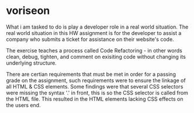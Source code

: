 # voriseon

What i am tasked to do is play a developer role in a real world situation.
The real world situation in this HW assignment is for the developer to assist a company who submits a ticket for assistance on their website's code.

The exercise teaches a process called Code Refactoring - in other words clean, debug, tighten, and comment on exisiting code without changing its underlying structure.

There are certian requirements that must be met in order for a passing grade on the assignment, such requirements were to ensure the linkage of all HTML & CSS elements. Some findings were that several CSS selectors were missing the syntax '.' in front, this is so the CSS selector is called from the HTML file. This resulted in the HTML elements lacking CSS effects on the users end. 
